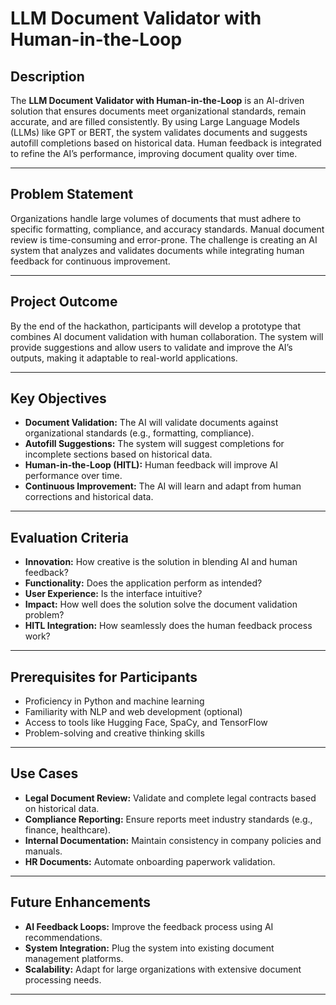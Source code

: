 # LLM Document Validator with Human-in-the-Loop

## Description
The **LLM Document Validator with Human-in-the-Loop** is an AI-driven solution that ensures documents meet organizational standards, remain accurate, and are filled consistently. By using Large Language Models (LLMs) like GPT or BERT, the system validates documents and suggests autofill completions based on historical data. Human feedback is integrated to refine the AI’s performance, improving document quality over time.

---

## Problem Statement
Organizations handle large volumes of documents that must adhere to specific formatting, compliance, and accuracy standards. Manual document review is time-consuming and error-prone. The challenge is creating an AI system that analyzes and validates documents while integrating human feedback for continuous improvement.

---

## Project Outcome
By the end of the hackathon, participants will develop a prototype that combines AI document validation with human collaboration. The system will provide suggestions and allow users to validate and improve the AI’s outputs, making it adaptable to real-world applications.

---

## Key Objectives
- **Document Validation:** The AI will validate documents against organizational standards (e.g., formatting, compliance).
- **Autofill Suggestions:** The system will suggest completions for incomplete sections based on historical data.
- **Human-in-the-Loop (HITL):** Human feedback will improve AI performance over time.
- **Continuous Improvement:** The AI will learn and adapt from human corrections and historical data.

---

## Evaluation Criteria
- **Innovation:** How creative is the solution in blending AI and human feedback?
- **Functionality:** Does the application perform as intended?
- **User Experience:** Is the interface intuitive?
- **Impact:** How well does the solution solve the document validation problem?
- **HITL Integration:** How seamlessly does the human feedback process work?

---

## Prerequisites for Participants
- Proficiency in Python and machine learning
- Familiarity with NLP and web development (optional)
- Access to tools like Hugging Face, SpaCy, and TensorFlow
- Problem-solving and creative thinking skills

---

## Use Cases
- **Legal Document Review:** Validate and complete legal contracts based on historical data.
- **Compliance Reporting:** Ensure reports meet industry standards (e.g., finance, healthcare).
- **Internal Documentation:** Maintain consistency in company policies and manuals.
- **HR Documents:** Automate onboarding paperwork validation.

---

## Future Enhancements
- **AI Feedback Loops:** Improve the feedback process using AI recommendations.
- **System Integration:** Plug the system into existing document management platforms.
- **Scalability:** Adapt for large organizations with extensive document processing needs.

---
